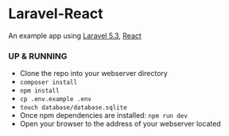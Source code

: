 # Laravel-React
An example app using [Laravel 5.3](https://laravel.com), [React](https://facebook.github.io/react)

### UP & RUNNING
- Clone the repo into your webserver directory
- `composer install`
- `npm install`
- `cp .env.example .env`
- `touch database/database.sqlite`
- Once npm dependencies are installed: `npm run dev`
- Open your browser to the address of your webserver located
